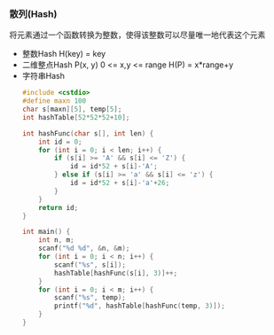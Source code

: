 ### 散列(Hash)
  将元素通过一个函数转换为整数，使得该整数可以尽量唯一地代表这个元素
+ 整数Hash H(key) = key
+ 二维整点Hash P(x, y) 0 <= x,y <= range H(P) = x*range+y
+ 字符串Hash 
    ``` C
    #include <cstdio>
    #define maxn 100
    char s[maxn][5], temp[5];
    int hashTable[52*52*52+10];

    int hashFunc(char s[], int len) {
        int id = 0;
        for (int i = 0; i < len; i++) {
            if (s[i] >= 'A' && s[i] <= 'Z') {
                id = id*52 + s[i]-'A';
            } else if (s[i] >= 'a' && s[i] <= 'z') {
                id = id*52 + s[i]-'a'+26;
            }
        }
        return id;
    }

    int main() {
        int n, m;
        scanf("%d %d", &n, &m);
        for (int i = 0; i < n; i++) {
            scanf("%s", s[i]);
            hashTable[hashFunc(s[i], 3)]++;
        }
        for (int i = 0; i < m; i++) {
            scanf("%s", temp);
            printf("%d", hashTable[hashFunc(temp, 3)]);
        }
    }

